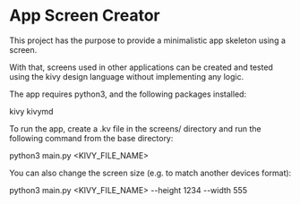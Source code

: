 # App Screen Creator

This project has the purpose to provide a minimalistic app skeleton using a screen.

With that, screens used in other applications can be created and tested 
using the kivy design language without implementing any logic.

The app requires python3, and the following packages installed:

kivy
kivymd

To run the app, create a .kv file in the screens/ directory and run the following command from the base directory:

python3 main.py <KIVY_FILE_NAME>

You can also change the screen size (e.g. to match another devices format):

python3 main.py <KIVY_FILE_NAME> --height 1234 --width 555
